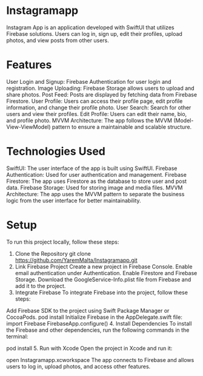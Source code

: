 # Instagramapp



Instagram App is an application developed with SwiftUI that utilizes Firebase solutions. Users can log in, sign up, edit their profiles, upload photos, and view posts from other users.

 # Features

User Login and Signup: Firebase Authentication for user login and registration.
Image Uploading: Firebase Storage allows users to upload and share photos.
Post Feed: Posts are displayed by fetching data from Firebase Firestore.
User Profile: Users can access their profile page, edit profile information, and change their profile photo.
User Search: Search for other users and view their profiles.
Edit Profile: Users can edit their name, bio, and profile photo.
MVVM Architecture: The app follows the MVVM (Model-View-ViewModel) pattern to ensure a maintainable and scalable structure.
 # Technologies Used

SwiftUI: The user interface of the app is built using SwiftUI.
Firebase Authentication: Used for user authentication and management.
Firebase Firestore: The app uses Firestore as the database to store user and post data.
Firebase Storage: Used for storing image and media files.
MVVM Architecture: The app uses the MVVM pattern to separate the business logic from the user interface for better maintainability.

 # Setup

To run this project locally, follow these steps:

1. Clone the Repository
git clone https://github.com/YaremMalta/Instagramapp.git
2. Link Firebase Project
Create a new project in Firebase Console.
Enable email authentication under Authentication.
Enable Firestore and Firebase Storage.
Download the GoogleService-Info.plist file from Firebase and add it to the project.
3. Integrate Firebase
To integrate Firebase into the project, follow these steps:

Add Firebase SDK to the project using Swift Package Manager or CocoaPods.
pod install
Initialize Firebase in the AppDelegate.swift file:
import Firebase
FirebaseApp.configure()
4. Install Dependencies
To install the Firebase and other dependencies, run the following commands in the terminal:

pod install
5. Run with Xcode
Open the project in Xcode and run it:

open Instagramapp.xcworkspace
The app connects to Firebase and allows users to log in, upload photos, and access other features.
